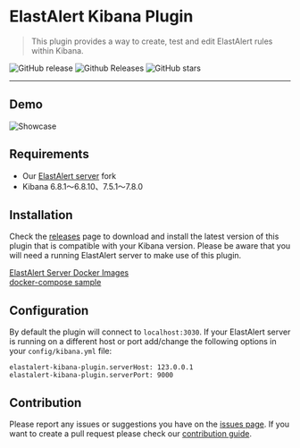 # ElastAlert Kibana Plugin

> This plugin provides a way to create, test and edit ElastAlert rules within Kibana.

![GitHub release](https://img.shields.io/github/release/nsano-rururu/elastalert-kibana-plugin.svg)
![Github Releases](https://img.shields.io/github/downloads/nsano-rururu/elastalert-kibana-plugin/total.svg)
![GitHub stars](https://img.shields.io/github/stars/nsano-rururu/elastalert-kibana-plugin.svg?style=social&label=Stars)

---

## Demo
![Showcase](showcase.gif)

## Requirements
- Our [ElastAlert server](https://github.com/bitsensor/elastalert) fork
- Kibana 6.8.1～6.8.10、7.5.1～7.8.0

## Installation
Check the [releases](https://github.com/nsano-rururu/elastalert-kibana-plugin/releases) page to download and install the latest version of this plugin that is compatible with your Kibana version. Please be aware that you will need a running ElastAlert server to make use of this plugin.

[ElastAlert Server Docker Images](https://github.com/nsano-rururu/elastalert-kibana-plugin/wiki/ElastAlert-Server-Docker-Images)<br>
[docker-compose sample](https://github.com/nsano-rururu/elastalert-kibana-plugin/wiki/docker-compose-sample)

## Configuration
By default the plugin will connect to `localhost:3030`. If your ElastAlert server is running on a different host or port add/change the following options in your `config/kibana.yml` file: 

```
elastalert-kibana-plugin.serverHost: 123.0.0.1
elastalert-kibana-plugin.serverPort: 9000
```

## Contribution
Please report any issues or suggestions you have on the [issues page](https://github.com/nsano-rururu/elastalert-kibana-plugin/issues). If you want to create a pull request please check our [contribution guide](CONTRIBUTING.md).
